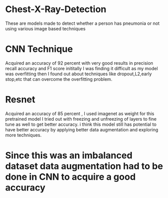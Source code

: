 # Chest-X-Ray-Detection
These are models made to detect whether a person has pneumonia or not using various image based techniques
# CNN Technique
Acquired an accuracy of 92 percent with very good results in precision recall accuracy and F1 score
inititally I was finding it difficult as my model was overfitting then I found out about techniques like dropout,L2,early stop,etc that can overcome the overfitting problem.
# Resnet
Acquired an accuracy of 85 percent , I used imagenet as weight for this pretrained model 
I tried out with freezing and unfreezing of layers to fine tune as well to get better accuracy.
i think this model still has potential to have better accuracy by applying better data augmentation and exploring more techniques.
# Since this was an imbalanced dataset data augmentation had to be done in CNN to acquire a good accuracy 
